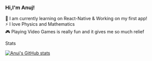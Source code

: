 ### Hi,I'm Anuj!

💭 I am currently learning on React-Native & Working on my first app!</br>
⚡ I love Physics and Mathematics</br>
🎮 Playing Video Games is really fun and it gives me so much relief</br>




Stats

[![Anuj's GitHub stats](https://github-readme-stats.vercel.app/api?username=itsmeanuj311&show_icons=true&theme=radical)](https://github.com/anuraghazra/github-readme-stats)
